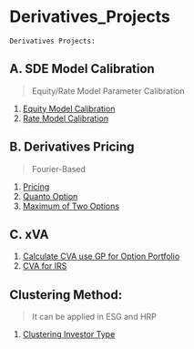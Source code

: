 # Derivatives_Projects
```
Derivatives Projects: 
```

## A. SDE Model Calibration
> Equity/Rate Model Parameter Calibration
1. [Equity Model Calibration](https://github.com/michaelsyao/Portfolio_Construction_Projects/tree/main/Application1%20-%20PCA/Final_pca_eigen_portfolios_m2_ex3.ipynb)
2. [Rate Model Calibration](https://github.com/michaelsyao/Portfolio_Construction_Projects/tree/main/Application1%20-%20PCA/Final_pca_eigen_portfolios_m2_ex3.ipynb)

## B. Derivatives Pricing
> Fourier-Based 
1. [Pricing](https://nbviewer.jupyter.org/github/jollyraven100/Derivatives_Modeling/blob/master/Quanto%20Option.pdf)
2. [Quanto Option](https://nbviewer.jupyter.org/github/jollyraven100/Derivatives_Modeling/blob/master/Quanto%20Option.pdf)
3. [Maximum of Two Options](https://nbviewer.jupyter.org/github/michaelsyao/Derivatives_Modeling/blob/master/Options%20on%20the%20Maximum%20of%20two%20assets.pdf)

## C. xVA
1. [Calculate CVA use GP for Option Portfolio](MY3_Upload_CVA.ipynb)
2. [CVA for IRS](CVA_for_IRS_final.m)

## Clustering Method: 
> It can be applied in ESG and HRP
1. [Clustering Investor Type](https://github.com/michaelsyao/Portfolio_Construction_Projects/tree/main/Application1%20-%20Clustering/ClusteringInvestors.ipynb)
